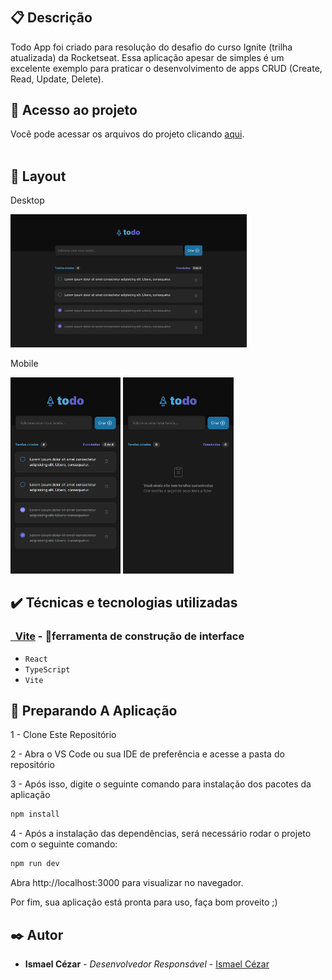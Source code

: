 # 

## 📋 Descrição
Todo App foi criado para resolução do desafio do curso Ignite (trilha atualizada) da Rocketseat. Essa aplicação apesar de simples é um excelente exemplo para praticar o desenvolvimento de apps CRUD (Create, Read, Update, Delete).

## 📁 Acesso ao projeto
Você pode acessar os arquivos do projeto clicando [aqui](https://ismaelczar.github.io/todo-list/). <br /><br />

## 🎨 Layout 

Desktop
<p >
  <img src='./public/desktop-screenshot.png' width="75%">
</p>

Mobile
<p >
  <img src='./public/mobile-screenshot-1.png' width="35%">
  <img src='./public/mobile-screenshot-2.png' width="35%">
</p>


## ✔️ Técnicas e tecnologias utilizadas

<h3><a href="https://vitejs.dev/">&nbsp Vite</a> - 🚀ferramenta de construção de interface</h3>

- ``React``
- ``TypeScript``
- ``Vite``

## 🚀 Preparando A Aplicação

1 - Clone Este Repositório

2 - Abra o VS Code ou sua IDE de preferência e acesse a pasta do repositório

3 - Após isso, digite o seguinte comando para instalação dos pacotes da aplicação

```jsx
npm install
```

4 - Após a instalação das dependências, será necessário rodar o projeto com o seguinte comando:

```jsx
npm run dev
```
Abra http://localhost:3000 para visualizar no navegador.

Por fim, sua aplicação está pronta para uso, faça bom proveito ;)

## ✒️ Autor

- **Ismael Cézar** - _Desenvolvedor Responsável_ - [Ismael Cézar ](https://github.com/ismaelczar)

